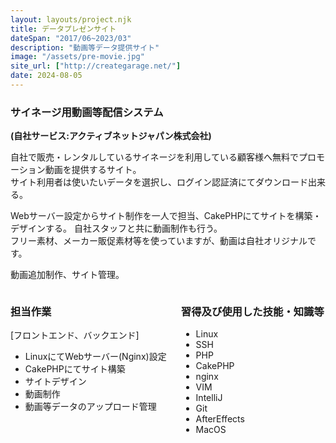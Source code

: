 ```yaml
---
layout: layouts/project.njk
title: データプレゼンサイト
dateSpan: "2017/06~2023/03"
description: "動画等データ提供サイト"
image: "/assets/pre-movie.jpg"
site_url: ["http://creategarage.net/"]
date: 2024-08-05
---
```


### サイネージ用動画等配信システム
**(自社サービス:アクティブネットジャパン株式会社)**

自社で販売・レンタルしているサイネージを利用している顧客様へ無料でプロモーション動画を提供するサイト。  
サイト利用者は使いたいデータを選択し、ログイン認証済にてダウンロード出来る。

Webサーバー設定からサイト制作を一人で担当、CakePHPにてサイトを構築・デザインする。
自社スタッフと共に動画制作も行う。  
フリー素材、メーカー販促素材等を使っていますが、動画は自社オリジナルです。

動画追加制作、サイト管理。

<div class="columns">
<div class="column">

### 担当作業

[フロントエンド、バックエンド]
- LinuxにてWebサーバー(Nginx)設定
- CakePHPにてサイト構築
- サイトデザイン
- 動画制作
- 動画等データのアップロード管理

</div>
<div class="column">

### 習得及び使用した技能・知識等

- Linux
- SSH
- PHP
- CakePHP
- nginx
- VIM
- IntelliJ
- Git
- AfterEffects
- MacOS

</div>
</div>
